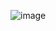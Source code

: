 ![image](https://github.com/itsakphyo/LSTM-with-Pytorch/assets/115863605/653239fc-71c2-40ed-87cc-9b0db640e2b9)
